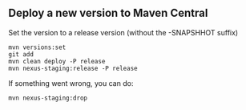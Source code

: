 ## Deploy a new version to Maven Central

Set the version to a release version (without the -SNAPSHHOT suffix)

    mvn versions:set
    git add 
    mvn clean deploy -P release
    mvn nexus-staging:release -P release

If something went wrong, you can do:

    mvn nexus-staging:drop
